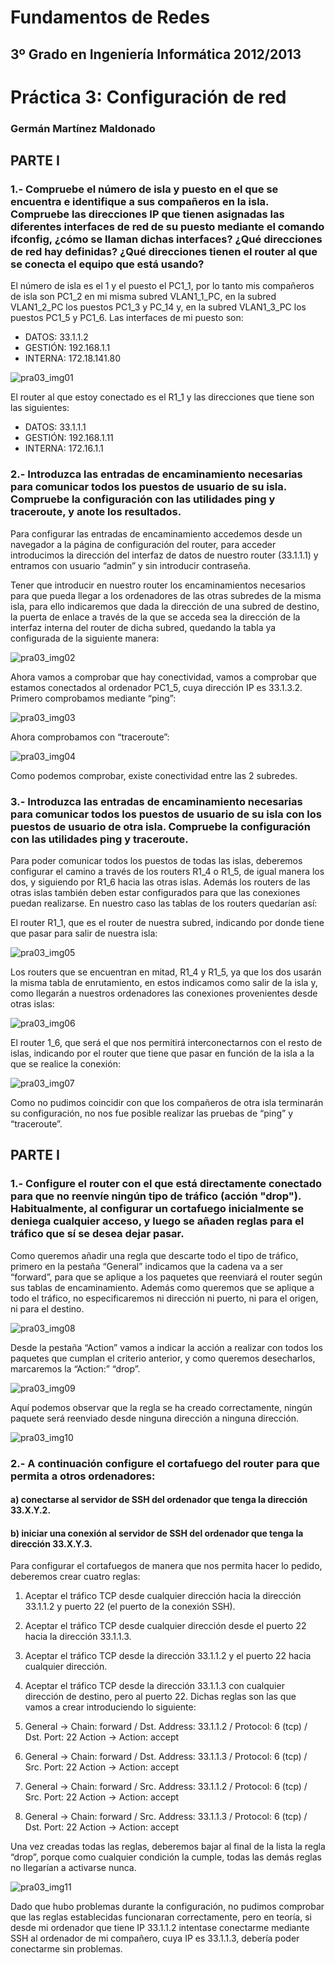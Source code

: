 Fundamentos de Redes
=========================================
3º Grado en Ingeniería Informática 2012/2013
--------------------------------------------


# Práctica 3: Configuración de red
### Germán Martínez Maldonado

## PARTE I

### 1.- Compruebe el número de isla y puesto en el que se encuentra e identifique a sus compañeros en la isla. Compruebe las direcciones IP que tienen asignadas las diferentes interfaces de red de su puesto mediante el comando ifconfig, ¿cómo se llaman dichas interfaces? ¿Qué direcciones de red hay definidas? ¿Qué direcciones tienen el router al que se conecta el equipo que está usando?

El número de isla es el 1 y el puesto el PC1_1, por lo tanto mis compañeros de isla son PC1_2 en mi misma subred VLAN1_1_PC, en la subred VLAN1_2_PC los puestos PC1_3 y PC_14 y, en la subred VLAN1_3_PC los puestos PC1_5 y PC1_6. Las interfaces de mi puesto son:

* DATOS:   33.1.1.2
* GESTIÓN: 192.168.1.1
* INTERNA: 172.18.141.80

![pra03_img01](imagenes/pra03_img01.png)

El router al que estoy conectado es el R1_1 y las direcciones que tiene son las siguientes:

* DATOS:   33.1.1.1
* GESTIÓN: 192.168.1.11
* INTERNA: 172.16.1.1


### 2.- Introduzca las entradas de encaminamiento necesarias para comunicar todos los puestos de usuario de su isla. Compruebe la configuración con las utilidades ping y traceroute, y anote los resultados.

Para configurar las entradas de encaminamiento accedemos desde un navegador a la página de configuración del router, para acceder introducimos la dirección del interfaz de datos de nuestro router (33.1.1.1) y entramos con usuario “admin” y sin introducir contraseña.

Tener que introducir en nuestro router los encaminamientos necesarios para que pueda llegar a los ordenadores de las otras subredes de la misma isla, para ello indicaremos que dada la dirección de una subred de destino, la puerta de enlace a través de la que se acceda sea la dirección de la interfaz interna del router de dicha subred, quedando la tabla ya configurada de la siguiente manera:

![pra03_img02](imagenes/pra03_img02.png)

Ahora vamos a comprobar que hay conectividad, vamos a comprobar que estamos conectados al ordenador PC1_5, cuya dirección IP es 33.1.3.2. Primero comprobamos mediante “ping”:

![pra03_img03](imagenes/pra03_img03.png)

Ahora comprobamos con “traceroute”:

![pra03_img04](imagenes/pra03_img04.png)

Como podemos comprobar, existe conectividad entre las 2 subredes.

### 3.- Introduzca las entradas de encaminamiento necesarias para comunicar todos los puestos de usuario de su isla con los puestos de usuario de otra isla. Compruebe la configuración con las utilidades ping y traceroute.

Para poder comunicar todos los puestos de todas las islas, deberemos configurar el camino a través de los routers R1_4 o R1_5, de igual manera los dos, y siguiendo por R1_6 hacia las otras islas. Además los routers de las otras islas también deben estar configurados para que las conexiones puedan realizarse. En nuestro caso las tablas de los routers quedarían así:

El router R1_1, que es el router de nuestra subred, indicando por donde tiene que pasar para salir de nuestra isla:

![pra03_img05](imagenes/pra03_img05.png)

Los routers que se encuentran en mitad, R1_4 y R1_5, ya que los dos usarán la misma tabla de enrutamiento, en estos indicamos como salir de la isla y, como llegarán a nuestros ordenadores las conexiones provenientes desde otras islas:

![pra03_img06](imagenes/pra03_img06.png)

El router 1_6, que será el que nos permitirá interconectarnos con el resto de islas, indicando por el router que tiene que pasar en función de la isla a la que se realice la conexión:

![pra03_img07](imagenes/pra03_img07.png)

Como no pudimos coincidir con que los compañeros de otra isla terminarán su configuración, no nos fue posible realizar las pruebas de “ping” y “traceroute”.


## PARTE I


### 1.- Configure el router con el que está directamente conectado para que no reenvíe ningún tipo de tráfico (acción "drop"). Habitualmente, al configurar un cortafuego inicialmente se deniega cualquier acceso, y luego se añaden reglas para el tráfico que sí se desea dejar pasar.

Como queremos añadir una regla que descarte todo el tipo de tráfico, primero en la pestaña “General” indicamos que la cadena va a ser “forward”, para que se aplique a los paquetes que reenviará el router según sus tablas de encaminamiento.
Además como queremos que se aplique a todo el tráfico, no especificaremos ni dirección ni puerto, ni para el origen, ni para el destino.

![pra03_img08](imagenes/pra03_img08.png)

Desde la pestaña “Action” vamos a indicar la acción a realizar con todos los paquetes que cumplan el criterio anterior, y como queremos desecharlos, marcaremos la “Action:” “drop”.

![pra03_img09](imagenes/pra03_img09.png)

Aquí podemos observar que la regla se ha creado correctamente, ningún paquete será reenviado desde ninguna dirección a ninguna dirección.

![pra03_img10](imagenes/pra03_img10.png)

### 2.- A continuación configure el cortafuego del router para que permita a otros ordenadores:
#### a) conectarse al servidor de SSH del ordenador que tenga la dirección 33.X.Y.2.
#### b) iniciar una conexión al servidor de SSH del ordenador que tenga la dirección 33.X.Y.3.

Para configurar el cortafuegos de manera que nos permita hacer lo pedido, deberemos crear cuatro reglas:

1. Aceptar el tráfico TCP desde cualquier dirección hacia la dirección 33.1.1.2 y puerto 22 (el puerto de la conexión SSH).
2. Aceptar el tráfico TCP desde cualquier dirección desde el puerto 22 hacia la dirección 33.1.1.3.
3. Aceptar el tráfico TCP desde la dirección 33.1.1.2 y el puerto 22 hacia cualquier dirección.
4. Aceptar el tráfico TCP desde la dirección 33.1.1.3 con cualquier dirección de destino, pero al puerto 22.
Dichas reglas son las que vamos a crear introduciendo lo siguiente:

1. General -> Chain: forward / Dst. Address: 33.1.1.2 / Protocol: 6 (tcp) / Dst. Port: 22 Action -> Action: accept
2. General -> Chain: forward / Dst. Address: 33.1.1.3 / Protocol: 6 (tcp) / Src. Port: 22 Action -> Action: accept
3. General -> Chain: forward / Src. Address: 33.1.1.2 / Protocol: 6 (tcp) / Src. Port: 22 Action -> Action: accept
4. General -> Chain: forward / Src. Address: 33.1.1.3 / Protocol: 6 (tcp) / Dst. Port: 22 Action -> Action: accept

Una vez creadas todas las reglas, deberemos bajar al final de la lista la regla “drop”, porque como cualquier condición la cumple, todas las demás reglas no llegarían a activarse nunca.

![pra03_img11](imagenes/pra03_img11.png)

Dado que hubo problemas durante la configuración, no pudimos comprobar que las reglas establecidas funcionaran correctamente, pero en teoría, si desde mi ordenador que tiene IP 33.1.1.2 intentase conectarme mediante SSH al ordenador de mi compañero, cuya IP es 33.1.1.3, debería poder conectarme sin problemas.
